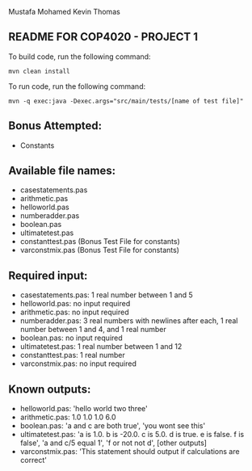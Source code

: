 Mustafa Mohamed
Kevin Thomas
## README FOR COP4020 - PROJECT 1

To build code, run the following command:
```
mvn clean install
```
To run code, run the following command:
```
mvn -q exec:java -Dexec.args="src/main/tests/[name of test file]"
```

## Bonus Attempted:
- Constants

## Available file names:
- casestatements.pas
- arithmetic.pas
- helloworld.pas
- numberadder.pas
- boolean.pas
- ultimatetest.pas
- constanttest.pas (Bonus Test File for constants)
- varconstmix.pas (Bonus Test File for constants)


## Required input:
- casestatements.pas: 1 real number between 1 and 5
- helloworld.pas: no input required
- arithmetic.pas: no input required
- numberadder.pas: 3 real numbers with newlines after each, 1 real number between 1 and 4, and 1 real number
- boolean.pas: no input required
- ultimatetest.pas: 1 real number between 1 and 12
- constanttest.pas: 1 real number
- varconstmix.pas: no input required

## Known outputs:
- helloworld.pas: 'hello world two three'
- arithmetic.pas: 1.0 1.0 1.0 6.0
- boolean.pas: 'a and c are both true', 'you wont see this'
- ultimatetest.pas: 'a is 1.0. b is -20.0. c is 5.0. d is true. e is false. f is false', 'a and c/5 equal 1', 'f or not not d', [other outputs]
- varconstmix.pas: 'This statement should output if calculations are correct'
